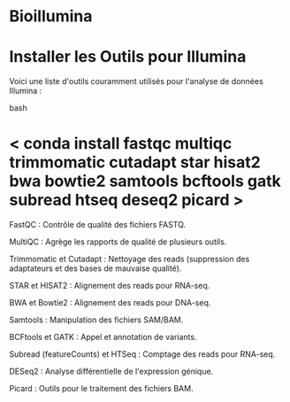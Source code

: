 # Bioillumina

# Installer les Outils pour Illumina

Voici une liste d'outils couramment utilisés pour l'analyse de données Illumina :

bash

# < conda install fastqc multiqc trimmomatic cutadapt star hisat2 bwa bowtie2 samtools bcftools gatk subread htseq deseq2 picard >


FastQC : Contrôle de qualité des fichiers FASTQ.

MultiQC : Agrège les rapports de qualité de plusieurs outils.

Trimmomatic et Cutadapt : Nettoyage des reads (suppression des adaptateurs et des bases de mauvaise qualité).

STAR et HISAT2 : Alignement des reads pour RNA-seq.

BWA et Bowtie2 : Alignement des reads pour DNA-seq.

Samtools : Manipulation des fichiers SAM/BAM.

BCFtools et GATK : Appel et annotation de variants.

Subread (featureCounts) et HTSeq : Comptage des reads pour RNA-seq.

DESeq2 : Analyse différentielle de l'expression génique.

Picard : Outils pour le traitement des fichiers BAM.
